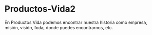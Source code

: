 # Productos-Vida2
En Productos Vida podemos encontrar nuestra historia como empresa, misión, visión, foda, donde puedes encontrarnos, etc.
